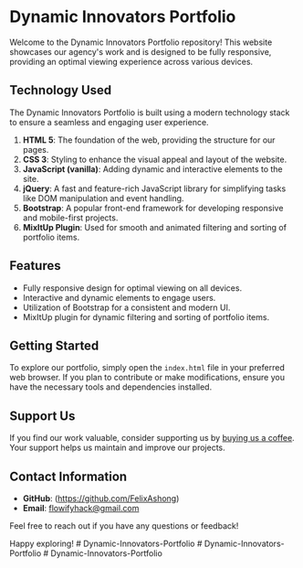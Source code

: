 # Dynamic Innovators Portfolio

Welcome to the Dynamic Innovators Portfolio repository! This website showcases our agency's work and is designed to be fully responsive, providing an optimal viewing experience across various devices.

## Technology Used

The Dynamic Innovators Portfolio is built using a modern technology stack to ensure a seamless and engaging user experience.

1. **HTML 5**: The foundation of the web, providing the structure for our pages.
2. **CSS 3**: Styling to enhance the visual appeal and layout of the website.
3. **JavaScript (vanilla)**: Adding dynamic and interactive elements to the site.
4. **jQuery**: A fast and feature-rich JavaScript library for simplifying tasks like DOM manipulation and event handling.
5. **Bootstrap**: A popular front-end framework for developing responsive and mobile-first projects.
6. **MixItUp Plugin**: Used for smooth and animated filtering and sorting of portfolio items.

## Features

- Fully responsive design for optimal viewing on all devices.
- Interactive and dynamic elements to engage users.
- Utilization of Bootstrap for a consistent and modern UI.
- MixItUp plugin for dynamic filtering and sorting of portfolio items.

## Getting Started

To explore our portfolio, simply open the `index.html` file in your preferred web browser. If you plan to contribute or make modifications, ensure you have the necessary tools and dependencies installed.

## Support Us

If you find our work valuable, consider supporting us by [buying us a coffee](https://www.buymeacoffee.com/felixashong). Your support helps us maintain and improve our projects.

## Contact Information

- **GitHub**: (<https://github.com/FelixAshong>)
- **Email**: <flowifyhack@gmail.com>

Feel free to reach out if you have any questions or feedback!

Happy exploring!
#   D y n a m i c - I n n o v a t o r s - P o r t f o l i o  
 #   D y n a m i c - I n n o v a t o r s - P o r t f o l i o  
 #   D y n a m i c - I n n o v a t o r s - P o r t f o l i o  
 